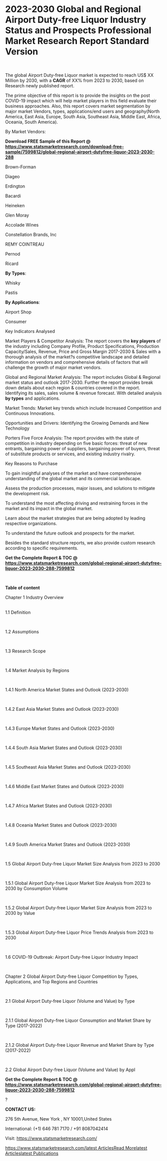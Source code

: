 <h1>2023-2030 Global and Regional Airport Duty-free Liquor Industry Status and Prospects Professional Market Research Report Standard Version</h1><br/><p>The global Airport Duty-free Liquor market is expected to reach US$ XX Million by 2030, with a <strong>CAGR</strong> of XX% from 2023 to 2030, based on Research newly published report.</p>
 
 
 
 <p>The prime objective of this report is to provide the insights on the post COVID-19 impact which will help market players in this field evaluate their business approaches. Also, this report covers market segmentation by major market Vendors, types, applications/end users and geography(North America, East Asia, Europe, South Asia, Southeast Asia, Middle East, Africa, Oceania, South America).</p>
 
 
 
 <p>By Market Vendors:</p>
 
 
 
 <p><strong>Download FREE Sample of this Report @ <a href="https://www.statsmarketresearch.com/download-free-sample/7599812/global-regional-airport-dutyfree-liquor-2023-2030-288">https://www.statsmarketresearch.com/download-free-sample/7599812/global-regional-airport-dutyfree-liquor-2023-2030-288</a></strong></p>
 
 
 
 <p>Brown-Forman</p>
 
 
 
 <p>Diageo</p>
 
 
 
 <p>Erdington</p>
 
 
 
 <p>Bacardi</p>
 
 
 
 <p>Heineken</p>
 
 
 
 <p>Glen Moray</p>
 
 
 
 <p>Accolade Wines</p>
 
 
 
 <p>Constellation Brands, Inc</p>
 
 
 
 <p>REMY COINTREAU</p>
 
 
 
 <p>Pernod</p>
 
 
 
 <p>Ricard</p>
 
 
 
 <p><strong>By Types</strong>:</p>
 
 
 
 <p>Whisky</p>
 
 
 
 <p>Pastis</p>
 
 
 
 <p><strong><strong>By Applications</strong></strong>:</p>
 
 
 
 <p>Airport Shop</p>
 
 
 
 <p>Consumer</p>
 
 
 
 <p>Key Indicators Analysed</p>
 
 
 
 <p>Market Players & Competitor Analysis: The report covers the <strong>key players</strong> of the industry including Company Profile, Product Specifications, Production Capacity/Sales, Revenue, Price and Gross Margin 2017-2030 & Sales with a thorough analysis of the market?s competitive landscape and detailed information on vendors and comprehensive details of factors that will challenge the growth of major market vendors.</p>
 
 
 
 <p>Global and Regional Market Analysis: The report includes Global & Regional market status and outlook 2017-2030. Further the report provides break down details about each region & countries covered in the report. Identifying its sales, sales volume & revenue forecast. With detailed analysis <strong>by types</strong> and applications.</p>
 
 
 
 <p>Market Trends: Market key trends which include Increased Competition and Continuous Innovations.</p>
 
 
 
 <p>Opportunities and Drivers: Identifying the Growing Demands and New Technology</p>
 
 
 
 <p>Porters Five Force Analysis: The report provides with the state of competition in industry depending on five basic forces: threat of new entrants, bargaining power of suppliers, bargaining power of buyers, threat of substitute products or services, and existing industry rivalry.</p>
 
 
 
 <p>Key Reasons to Purchase</p>
 
 
 
 <p>To gain insightful analyses of the market and have comprehensive understanding of the global market and its commercial landscape.</p>
 
 
 
 <p>Assess the production processes, major issues, and solutions to mitigate the development risk.</p>
 
 
 
 <p>To understand the most affecting driving and restraining forces in the market and its impact in the global market.</p>
 
 
 
 <p>Learn about the market strategies that are being adopted by leading respective organizations.</p>
 
 
 
 <p>To understand the future outlook and prospects for the market.</p>
 
 
 
 <p>Besides the standard structure reports, we also provide custom research according to specific requirements.</p>
 
 
 
 <div><b>Get the Complete Report & TOC @ <a href="https://www.statsmarketresearch.com/global-regional-airport-dutyfree-liquor-2023-2030-288-7599812">https://www.statsmarketresearch.com/global-regional-airport-dutyfree-liquor-2023-2030-288-7599812</a></b></div>
 
 
 
 <p><br />
 
 <b>Table of content</b></p>
 
 
 
 <p>Chapter 1 Industry Overview<br />
 
 <br />
 
 1.1 Definition<br />
 
 <br />
 
 1.2 Assumptions<br />
 
 <br />
 
 1.3 Research Scope<br />
 
 <br />
 
 1.4 Market Analysis by Regions<br />
 
 <br />
 
 1.4.1 North America Market States and Outlook (2023-2030)<br />
 
 <br />
 
 1.4.2 East Asia Market States and Outlook (2023-2030)<br />
 
 <br />
 
 1.4.3 Europe Market States and Outlook (2023-2030)<br />
 
 <br />
 
 1.4.4 South Asia Market States and Outlook (2023-2030)<br />
 
 <br />
 
 1.4.5 Southeast Asia Market States and Outlook (2023-2030)<br />
 
 <br />
 
 1.4.6 Middle East Market States and Outlook (2023-2030)<br />
 
 <br />
 
 1.4.7 Africa Market States and Outlook (2023-2030)<br />
 
 <br />
 
 1.4.8 Oceania Market States and Outlook (2023-2030)<br />
 
 <br />
 
 1.4.9 South America Market States and Outlook (2023-2030)<br />
 
 <br />
 
 1.5 Global Airport Duty-free Liquor Market Size Analysis from 2023 to 2030<br />
 
 <br />
 
 1.5.1 Global Airport Duty-free Liquor Market Size Analysis from 2023 to 2030 by Consumption Volume<br />
 
 <br />
 
 1.5.2 Global Airport Duty-free Liquor Market Size Analysis from 2023 to 2030 by Value<br />
 
 <br />
 
 1.5.3 Global Airport Duty-free Liquor Price Trends Analysis from 2023 to 2030<br />
 
 <br />
 
 1.6 COVID-19 Outbreak: Airport Duty-free Liquor Industry Impact<br />
 
 <br />
 
 Chapter 2 Global Airport Duty-free Liquor Competition by Types, Applications, and Top Regions and Countries<br />
 
 <br />
 
 2.1 Global Airport Duty-free Liquor (Volume and Value) by Type<br />
 
 <br />
 
 2.1.1 Global Airport Duty-free Liquor Consumption and Market Share by Type (2017-2022)<br />
 
 <br />
 
 2.1.2 Global Airport Duty-free Liquor Revenue and Market Share by Type (2017-2022)<br />
 
 <br />
 
 2.2 Global Airport Duty-free Liquor (Volume and Value) by Appl</p>
 
 
 
 <div><b>Get the Complete Report & TOC @ <a href="https://www.statsmarketresearch.com/global-regional-airport-dutyfree-liquor-2023-2030-288-7599812">https://www.statsmarketresearch.com/global-regional-airport-dutyfree-liquor-2023-2030-288-7599812</a></b></div>
 
 
 
 <p>? </p>
 
 
 
 <p><b>CONTACT US:</b><br />
 
 276 5th Avenue, New York , NY 10001,United States<br />
 
 International: (+1) 646 781 7170 / +91 8087042414<br />
 
 Visit: <a href="https://www.statsmarketresearch.com/">https://www.statsmarketresearch.com/</a><br />
 
 <a href="https://gyeongbokgung.com">https://www.statsmarketresearch.com/</a><a href="https://hallyeomaritime.com">latest Articles</a><a href="https://jingwansa.com">Read More</a><a href="https://nguoiviet.jp/">latest Articles</a><a href="https://www.intelmarketresearch.com/">latest Publications</a></p>
